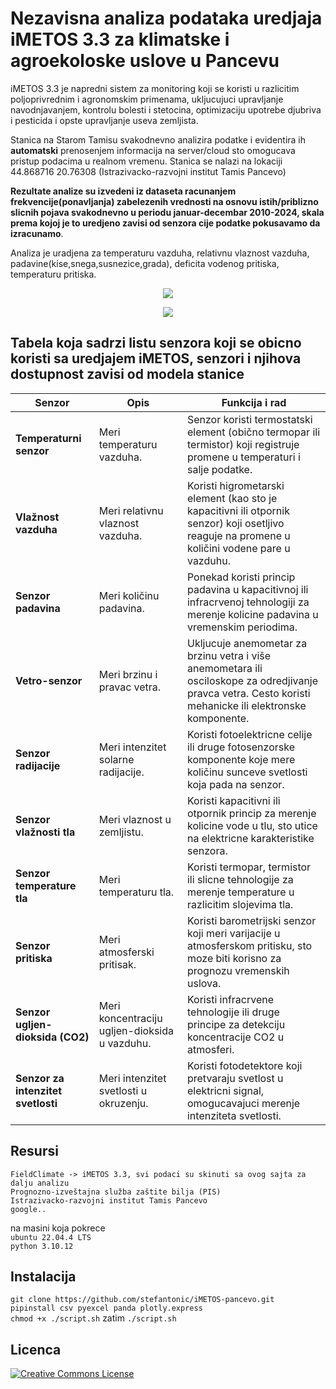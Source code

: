 # Nezavisna analiza podataka uredjaja iMETOS 3.3 za klimatske i agroekoloske uslove u Pancevu

iMETOS 3.3 je napredni sistem za monitoring koji se koristi u razlicitim poljoprivrednim i agronomskim primenama, ukljucujuci upravljanje navodnjavanjem, kontrolu bolesti i stetocina,
optimizaciju upotrebe djubriva i pesticida i opste upravljanje useva zemljista.<br>

Stanica na Starom Tamisu svakodnevno analizira podatke i evidentira ih **automatski** prenosenjem informacija na server/cloud sto omogucava pristup podacima u realnom vremenu. Stanica se nalazi na lokaciji 44.868716 20.76308 (Istrazivacko-razvojni institut Tamis Pancevo)<br>

**Rezultate analize su izvedeni iz dataseta racunanjem frekvencije(ponavljanja) zabelezenih vrednosti na osnovu istih/priblizno slicnih pojava svakodnevno u periodu januar-decembar 2010-2024, skala prema kojoj je to uredjeno zavisi od senzora cije podatke pokusavamo da izracunamo**.<br>

Analiza je uradjena za temperaturu vazduha, relativnu vlaznost vazduha, padavine(kise,snega,susnezice,grada), deficita vodenog pritiska, temperaturu pritiska.<br>
 
<p align="center">
  <img src="https://github.com/stefantonic/iMETOS3.3-pancevo/blob/main/air_temp/test_comparison.png?raw=true" />
</p>

<p align="center">
  <img src="https://github.com/stefantonic/iMETOS3.3-pancevo/blob/main/relative_humidity/test_comparison_humidity.png" />
</p>

## Tabela koja sadrzi listu senzora koji se obicno koristi sa uredjajem iMETOS, senzori i njihova dostupnost zavisi od modela stanice

| **Senzor**                | **Opis**                                                                                   | **Funkcija i rad**                                                                                     |
|---------------------------|--------------------------------------------------------------------------------------------|-------------------------------------------------------------------------------------------------------|
| **Temperaturni senzor**  | Meri temperaturu vazduha.                                                                 | Senzor koristi termostatski element (obično termopar ili termistor) koji registruje promene u temperaturi i salje podatke.                          |
| **Vlažnost vazduha**      | Meri relativnu vlaznost vazduha.                                                           | Koristi higrometarski element (kao sto je kapacitivni ili otpornik senzor) koji osetljivo reaguje na promene u količini vodene pare u vazduhu.                |
| **Senzor padavina**       | Meri količinu padavina.                                                                     | Ponekad koristi princip padavina u kapacitivnoj ili infracrvenoj tehnologiji za merenje kolicine padavina u vremenskim periodima.                        |
| **Vetro-senzor**          | Meri brzinu i pravac vetra.                                                                 | Ukljucuje anemometar za brzinu vetra i više anemometara ili osciloskope za odredjivanje pravca vetra. Cesto koristi mehanicke ili elektronske komponente. |
| **Senzor radijacije**    | Meri intenzitet solarne radijacije.                                                        | Koristi fotoelektricne celije ili druge fotosenzorske komponente koje mere količinu sunceve svetlosti koja pada na senzor.                      |
| **Senzor vlažnosti tla** | Meri vlaznost u zemljistu.                                                                  | Koristi kapacitivni ili otpornik princip za merenje kolicine vode u tlu, sto utice na elektricne karakteristike senzora.                               |
| **Senzor temperature tla** | Meri temperaturu tla.                                                                      | Koristi termopar, termistor ili slicne tehnologije za merenje temperature u razlicitim slojevima tla.                                                     |
| **Senzor pritiska**      | Meri atmosferski pritisak.                                                                  | Koristi barometrijski senzor koji meri varijacije u atmosferskom pritisku, sto moze biti korisno za prognozu vremenskih uslova.                              |
| **Senzor ugljen-dioksida (CO2)** | Meri koncentraciju ugljen-dioksida u vazduhu.                                             | Koristi infracrvene tehnologije ili druge principe za detekciju koncentracije CO2 u atmosferi.                                                            |
| **Senzor za intenzitet svetlosti** | Meri intenzitet svetlosti u okruzenju.                                                      | Koristi fotodetektore koji pretvaraju svetlost u elektricni signal, omogucavajuci merenje intenziteta svetlosti.                                             |

## Resursi
`FieldClimate -> iMETOS 3.3, svi podaci su skinuti sa ovog sajta za dalju analizu`<br>
`Prognozno-izveštajna služba zaštite bilja (PIS)`<br>
`Istrazivacko-razvojni institut Tamis Pancevo`<br>
`google..`<br>

na masini koja pokrece<br>
`ubuntu 22.04.4 LTS`<br>
`python 3.10.12`<br>

## Instalacija
`git clone https://github.com/stefantonic/iMETOS-pancevo.git`<br>
`pipinstall csv pyexcel panda plotly.express`<br>
`chmod +x ./script.sh` zatim `./script.sh`<br> 

## Licenca
[![Creative Commons License](https://i.creativecommons.org/l/by-nc-nd/4.0/88x31.png)](http://creativecommons.org/licenses/by-nc-nd/4.0/)
